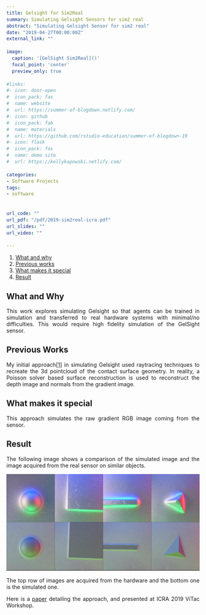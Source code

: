 ```yaml
---
title: Gelsight for Sim2Real
summary: Simulating Gelsight Sensors for sim2 real
abstract: "Simulating Gelsight Sensor for sim2 real"
date: "2019-04-27T00:00:00Z"
external_link: ""

image:
  caption: '[GelSight Sim2Real]()'
  focal_point: 'center'
  preview_only: true

#links:
#- icon: door-open
#  icon_pack: fas
#  name: website
#  url: https://summer-of-blogdown.netlify.com/
#- icon: github
#  icon_pack: fab
#  name: materials
#  url: https://github.com/rstudio-education/summer-of-blogdown-19
#- icon: flask
#  icon_pack: fas
#  name: demo site
#  url: https://kellykapowski.netlify.com/

categories:
- Software Projects
tags:
- software 


url_code: ""
url_pdf: "/pdf/2019-sim2real-icra.pdf"
url_slides: ""
url_video: ""

---
```

<DIV align="justify">

1. [What and why](#what-and-why)
2. [Previous works](#previous-works)
3. [What makes it special](#what-makes-it-special)
4. [Result](#result)



## What and Why

This work explores simulating Gelsight so that agents can be trained in simulation and transferred to real hardware systems with minimal/no difficulties. This would require high fidelity simulation of the GelSight sensor. 

## Previous Works

My initial approach[[1]](#) in simulating Gelsight used raytracing techniques to recreate the 3d pointcloud of the contact surface geometry. In reality, a Poisson solver based surface reconstruction is used to reconstruct the depth image and normals from the gradient image. 

## What makes it special

This approach simulates the raw gradient RGB image coming from the sensor. 
## Result

The following image shows a comparison of the simulated image and the image acquired from the real sensor on similar objects.

![](sim2real.png)

The top row of images are acquired from the hardware and the bottom one is the simulated one. 

Here is a [paper](/pdf/2019-sim2real-icra.pdf) detailing the approach, and presented at ICRA 2019 ViTac Workshop.
</DIV>



